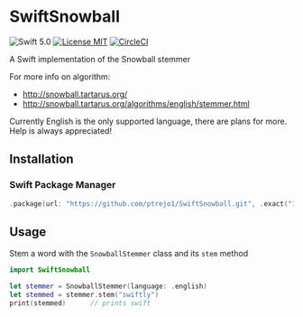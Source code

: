 # SwiftSnowball

![Swift 5.0](https://img.shields.io/badge/Swift-5.0-blue.svg?style=flat)
[![License MIT](https://img.shields.io/badge/license-MIT-blue.svg?style=flat-square)](https://github.com/ptrejo1/SwiftSnowball/blob/master/LICENSE) 
[![CircleCI](https://circleci.com/gh/ptrejo1/SwiftSnowball.svg?style=shield)](https://app.circleci.com/pipelines/github/ptrejo1/SwiftSnowball)

A Swift implementation of the Snowball stemmer

For more info on algorithm:
- http://snowball.tartarus.org/
- http://snowball.tartarus.org/algorithms/english/stemmer.html

Currently English is the only supported language, there are plans for more. Help is always appreciated!

## Installation

### Swift Package Manager

```swift
.package(url: "https://github.com/ptrejo1/SwiftSnowball.git", .exact("1.0.0"))
```

## Usage

Stem a word with the `SnowballStemmer` class and its `stem` method

```swift
import SwiftSnowball

let stemmer = SnowballStemmer(language: .english)
let stemmed = stemmer.stem("swiftly")
print(stemmed)      // prints swift
```

